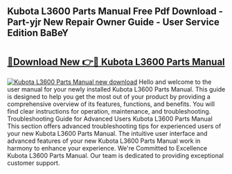 ## Kubota L3600 Parts Manual Free Pdf Download - Part-yjr New Repair Owner Guide - User Service Edition BaBeY

# <h2><a href="http://bc24082.oget.top/?id=Kubota+L3600+Parts+Manual">🔗Download New 👉🔴 Kubota L3600 Parts Manual</a></h2>

[![Kubota L3600 Parts Manual new download](https://i.imgur.com/5g1atiW.png)](http://bc24082.oget.top/?id=Kubota+L3600+Parts+Manual)
Hello and welcome to the user manual for your newly installed Kubota L3600 Parts Manual. This guide is designed to help you get the most out of your product by providing a comprehensive overview of its features, functions, and benefits. You will find clear instructions for operation, maintenance, and troubleshooting. Troubleshooting Guide for Advanced Users Kubota L3600 Parts Manual This section offers advanced troubleshooting tips for experienced users of your new Kubota L3600 Parts Manual. The intuitive user interface and advanced features of your new Kubota L3600 Parts Manual work in harmony to enhance your experience. We're Committed to Excellence Kubota L3600 Parts Manual. Our team is dedicated to providing exceptional customer support.
